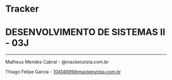 # Tracker

<h1>DESENVOLVIMENTO DE SISTEMAS II - 03J</h1>

---
Matheus Mendes Cabral - @mackenzista.com.br

Thiago Felipe Garcia - 10414699@mackenzista.com.br
